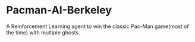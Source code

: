 # Pacman-AI-Berkeley
A Reinforcement Learning agent to win the classic Pac-Man game(most of the time) with multiple ghosts.
